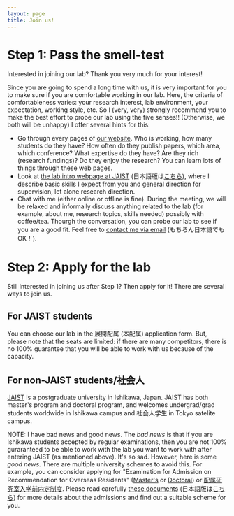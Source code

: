 ```yaml
---
layout: page
title: Join us!
---
```


# Step 1: Pass the smell-test

Interested in joining our lab? Thank you very much for your interest!

Since you are going to spend a long time with us, it is very important for you to make sure if you are comfortable working in our lab.
Here, the criteria of comfortableness varies: your research interest, lab environment, your expectation, working style, etc.
So I (very, very) strongly recommend you to make the best effort to probe our lab using the five senses!! (Otherwise, we both will be unhappy)
I offer several hints for this:

- Go through every pages of [our website](https://rebelsnlu-jaist.github.io/). Who is working, how many students do they have? How often do they publish papers, which area, which conference? What expertise do they have? Are they rich (research fundings)? Do they enjoy the research? You can learn lots of things through these web pages.
- Look at [the lab intro webpage at JAIST](https://www.jaist.ac.jp/english/laboratory/cs/inoue.html) (日本語版は[こちら](https://www.jaist.ac.jp/laboratory/cs/inoue.html)), where I describe basic skills I expect from you and general direction for supervision, let alone research direction.
- Chat with me (either online or offline is fine). During the meeting, we will be relaxed and informally discuss anything related to the lab (for example, about me, research topics, skills needed) possibly with coffee/tea.
Thourgh the conversation, you can probe our lab to see if you are a good fit. Feel free to [contact me via email](https://rebelsnlu-jaist.github.io/contact.html) (もちろん日本語でもOK！). 


# Step 2: Apply for the lab

Still interested in joining us after Step 1? Then apply for it! There are several ways to join us.


## For JAIST students

You can choose our lab in the 展開配属 (本配属) application form.
But, please note that the seats are limited: if there are many competitors, there is no 100% guarantee that you will be able to work with us because of the capacity.

## For non-JAIST students/社会人

[JAIST](http://www.jaist.ac.jp/english/) is a postgraduate university in Ishikawa, Japan.
JAIST has both master's program and doctoral program, and welcomes undergrad/grad students worldwide in Ishikawa campus and 社会人学生 in Tokyo satelite campus.

NOTE: I have bad news and good news.
The *bad news* is that if you are Ishikawa students accepted by regular examinations, then you are not 100% guraranteed to be able to work with the lab you want to work with after entering JAIST (as mentioned above).
It's so sad.
However, here is some *good news*.
There are multiple university schemes to avoid this.
For example, you can consider applying for "Examination for Admission on Recommendation for Overseas Residents" ([Master's](https://www.jaist.ac.jp/english/admissions/application-guide/guide-m.html) or [Doctoral](https://www.jaist.ac.jp/english/admissions/application-guide/guide-d.html)) or [配属研究室入学前内定制度](https://www.jaist.ac.jp/education/procedures/lab-assignment.html).
Please read carefully [these documents](https://www.jaist.ac.jp/english/admissions/) (日本語版は[こちら](https://www.jaist.ac.jp/admissions/)) for more details about the admissions and find out a suitable scheme for you.

